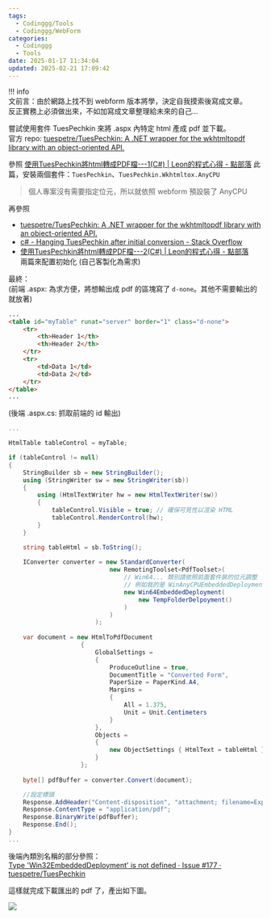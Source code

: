 ```yaml
---
tags:
  - Codinggg/Tools
  - Codinggg/WebForm
categories:
  - Codinggg
  - Tools
date: 2025-01-17 11:34:04
updated: 2025-02-21 17:09:42
---
```

!!! info  
	文前言：由於網路上找不到 webform 版本將學，決定自我摸索後寫成文章。  
	反正實務上必須做出來，不如加寫成文章整理給未來的自己...

嘗試使用套件 TuesPechkin 來將 .aspx 內特定 html 產成 pdf 並下載。  
官方 repo: [tuespetre/TuesPechkin: A .NET wrapper for the wkhtmltopdf library with an object-oriented API.](https://github.com/tuespetre/TuesPechkin)

參照 [使用TuesPechkin將html轉成PDF檔---1(C#) | Leon的程式心得 - 點部落](https://dotblogs.com.tw/Leon-Yang/2021/01/21/174529) 此篇，安裝兩個套件：`TuesPechkin`、`TuesPechkin.Wkhtmltox.AnyCPU`
> 個人專案沒有需要指定位元，所以就依照 webform 預設裝了 AnyCPU

再參照  
- [tuespetre/TuesPechkin: A .NET wrapper for the wkhtmltopdf library with an object-oriented API.](https://github.com/tuespetre/TuesPechkin?tab=readme-ov-file#5-putting-it-all-together)
- [c# - Hanging TuesPechkin after initial conversion - Stack Overflow](https://stackoverflow.com/questions/28037517/hanging-tuespechkin-after-initial-conversion)  
- [使用TuesPechkin將html轉成PDF檔---2(C#) | Leon的程式心得 - 點部落](https://dotblogs.com.tw/Leon-Yang/2021/01/22/135047)  
兩篇來配置初始化 (自己客製化為需求)

最終：  
(前端 .aspx: 為求方便，將想輸出成 pdf 的區塊寫了 `d-none`。其他不需要輸出的就放著)
``` aspx
...
<table id="myTable" runat="server" border="1" class="d-none">
    <tr>
        <th>Header 1</th>
        <th>Header 2</th>
    </tr>
    <tr>
        <td>Data 1</td>
        <td>Data 2</td>
    </tr>
</table>
...
```

(後端 .aspx.cs: 抓取前端的 id 輸出)
``` csharp
...

HtmlTable tableControl = myTable;

if (tableControl != null)
{
    StringBuilder sb = new StringBuilder();
    using (StringWriter sw = new StringWriter(sb))
    {
        using (HtmlTextWriter hw = new HtmlTextWriter(sw))
        {
            tableControl.Visible = true; // 確保可見性以渲染 HTML
            tableControl.RenderControl(hw);
        }
    }

    string tableHtml = sb.ToString();
    
	IConverter converter = new StandardConverter(
			                new RemotingToolset<PdfToolset>(
				                // Win64... 類別請依照前面套件裝的位元調整
				                // 例如我的是 WinAnyCPUEmbeddedDeployment
			                    new Win64EmbeddedDeployment(
				                    new TempFolderDelpoyment()
								)
							)
						);
	
	var document = new HtmlToPdfDocument
					{
						GlobalSettings =
						{
							ProduceOutline = true,
							DocumentTitle = "Converted Form",
							PaperSize = PaperKind.A4,
							Margins =
							{
								All = 1.375,
								Unit = Unit.Centimeters
							}
						},
						Objects =
						{
							new ObjectSettings { HtmlText = tableHtml }
						}
					};
	
	byte[] pdfBuffer = converter.Convert(document);

	//設定標頭
	Response.AddHeader("Content-disposition", "attachment; filename=ExportedTable.pdf");
	Response.ContentType = "application/pdf";
	Response.BinaryWrite(pdfBuffer);
	Response.End();
}
...
```

後端內類別名稱的部分參照：  
[Type 'Win32EmbeddedDeployment' is not defined · Issue #177 · tuespetre/TuesPechkin](https://github.com/tuespetre/TuesPechkin/issues/177)

這樣就完成下載匯出的 pdf 了，產出如下圖。

![](TuesPechkin%20-%20export_pdf.png)

